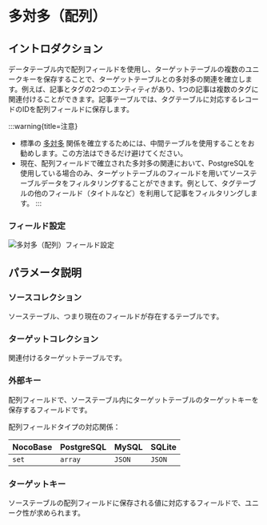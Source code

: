 # 多対多（配列）

<PluginInfo name="field-m2m-array"></PluginInfo>

## イントロダクション

データテーブル内で配列フィールドを使用し、ターゲットテーブルの複数のユニークキーを保存することで、ターゲットテーブルとの多対多の関連を確立します。例えば、記事とタグの2つのエンティティがあり、1つの記事は複数のタグに関連付けることができます。記事テーブルでは、タグテーブルに対応するレコードのIDを配列フィールドに保存します。

:::warning{title=注意}

- 標準の [多対多](../data-modeling/collection-fields/associations/m2m/index.md) 関係を確立するためには、中間テーブルを使用することをお勧めします。この方法はできるだけ避けてください。
- 現在、配列フィールドで確立された多対多の関連において、PostgreSQLを使用している場合のみ、ターゲットテーブルのフィールドを用いてソーステーブルデータをフィルタリングすることができます。例として、タグテーブルの他のフィールド（タイトルなど）を利用して記事をフィルタリングします。
:::

### フィールド設定

![多対多（配列）フィールド設定](https://static-docs.nocobase.com/202407051108180.png)

## パラメータ説明

### ソースコレクション

ソーステーブル、つまり現在のフィールドが存在するテーブルです。

### ターゲットコレクション

関連付けるターゲットテーブルです。

### 外部キー

配列フィールドで、ソーステーブル内にターゲットテーブルのターゲットキーを保存するフィールドです。

配列フィールドタイプの対応関係：

| NocoBase | PostgreSQL | MySQL  | SQLite |
| -------- | ---------- | ------ | ------ |
| `set`    | `array`    | `JSON` | `JSON` |

### ターゲットキー

ソーステーブルの配列フィールドに保存される値に対応するフィールドで、ユニーク性が求められます。

